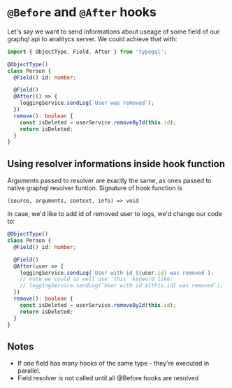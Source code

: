 # `@Before` and `@After` hooks

Let's say we want to send informations about useage of some field of our graphql api to analitycs server. We could achieve that with:

```ts
import { ObjectType, Field, After } from 'typegql';

@ObjectType()
class Person {
  @Field() id: number;

  @Field()
  @After(() => {
    loggingService.sendLog(`User was removed`);
  })
  remove(): boolean {
    const isDeleted = userService.removeById(this.id);
    return isDeleted;
  }
}
```

## Using resolver informations inside hook function

Arguments passed to resolver are exactly the same, as ones passed to native graphql resolver funtion. Signature of hook function is

`(source, arguments, context, info) => void`

In case, we'd like to add id of removed user to logs, we'd change our code to:

```ts
@ObjectType()
class Person {
  @Field() id: number;

  @Field()
  @After(user => {
    loggingService.sendLog(`User with id ${user.id} was removed`);
    // note we could as well use `this` keyword like:
    // loggingService.sendLog(`User with id ${this.id} was removed`);
  })
  remove(): boolean {
    const isDeleted = userService.removeById(this.id);
    return isDeleted;
  }
}
```

## Notes

* If one field has many hooks of the same type - they're executed in parallel.
* Field resolver is not called until all @Before hooks are resolved
